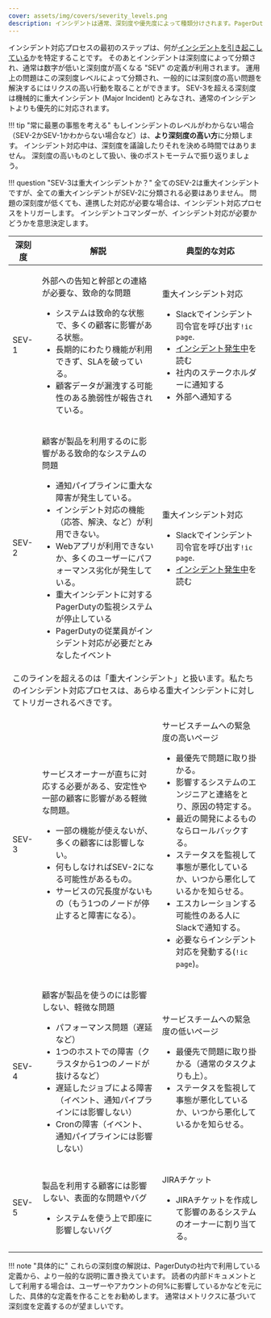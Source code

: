 ```yaml
---
cover: assets/img/covers/severity_levels.png
description: インシデントは通常、深刻度や優先度によって種類分けされます。PagerDutyでは、小さいな数字ほど緊急度が高い 'SEV' レベルを使っています。運用上の問題はこの深刻度レベルによって分類され、一般的には深刻度の高い問題を解決するにはリクスの高い行動を取ることができます。
---
```


インシデント対応プロセスの最初のステップは、何が[インシデントを引き起こしている](/before/what_is_an_incident.md)かを特定することです。
そのあとインシデントは深刻度によって分類され、通常は数字が低いと深刻度が高くなる "SEV" の定義が利用されます。
運用上の問題はこの深刻度レベルによって分類され、一般的には深刻度の高い問題を解決するにはリクスの高い行動を取ることができます。
SEV-3を超える深刻度は機械的に重大インシデント (Major Incident) とみなされ、通常のインシデントよりも優先的に対応されます。

!!! tip "常に最悪の事態を考える"
    もしインシデントのレベルがわからない場合（SEV-2かSEV-1かわからない場合など）は、**より深刻度の高い方**に分類します。
    インシデント対応中は、深刻度を議論したりそれを決める時間ではありません。
    深刻度の高いものとして扱い、後のポストモーテムで振り返りましょう。

!!! question "SEV-3は重大インシデントか？"
    全てのSEV-2は重大インシデントですが、全ての重大インシデントがSEV-2に分類される必要はありません。
    問題の深刻度が低くても、連携した対応が必要な場合は、インシデント対応プロセスをトリガーします。
    インシデントコマンダーが、インシデント対応が必要かどうかを意思決定します。

<table class="custom-table">
  <thead>
    <tr>
      <th class="sev">深刻度</th>
      <th>解説</th>
      <th>典型的な対応</th>
    </tr>
  </thead>
  <tbody>
    <tr>
      <td class="sev-1">SEV-1</td>
      <td>
        <p class="intent">外部への告知と幹部との連絡が必要な、致命的な問題</p>
        <ul>
          <li>システムは致命的な状態で、多くの顧客に影響がある状態。</li>
          <li>長期的にわたり機能が利用できず、SLAを破っている。</li>
          <li>顧客データが漏洩する可能性のある脆弱性が報告されている。</li>
        </ul>
      </td>
      <td>
        <p class="response">重大インシデント対応</p>
        <ul>
          <li>Slackでインシデント司令官を呼び出す<code>!ic page</code>.</li>
          <li><a href="/during/during_an_incident">インシデント発生中</a>を読む</li>
          <li>社内のステークホルダーに通知する</li>
          <li>外部へ通知する</li>
        </ul>
      </td>
    </tr>
    <tr>
      <td class="sev-2">SEV-2</td>
      <td>
        <p class="intent">顧客が製品を利用するのに影響がある致命的なシステムの問題</p>
        <ul>
          <li>通知パイプラインに重大な障害が発生している。</li>
          <li>インシデント対応の機能（応答、解決、など）が利用できない。</li>
          <li>Webアプリが利用できないか、多くのユーザーにパフォーマンス劣化が発生している。</li>
          <li>重大インシデントに対するPagerDutyの監視システムが停止している</li>
          <li>PagerDutyの従業員がインシデント対応が必要だとみなしたイベント</li>
        </ul>
      </td>
      <td>
        <p class="response">重大インシデント対応</p>
        <ul>
          <li>Slackでインシデント司令官を呼び出す<code>!ic page</code>.</li>
          <li><a href="/during/during_an_incident">インシデント発生中</a>を読む</li>
        </ul>
    </tr>
    <tr>
      <td class="warning" colspan="3">このラインを超えるのは「重大インシデント」と扱います。私たちのインシデント対応プロセスは、あらゆる重大インシデントに対してトリガーされるべきです。</td>
    </tr>
    <tr>
      <td class="sev-3">SEV-3</td>
      <td>
        <p class="intent">サービスオーナーが直ちに対応する必要がある、安定性や一部の顧客に影響がある軽微な問題。</p>
        <ul>
          <li>一部の機能が使えないが、多くの顧客には影響しない。</li>
          <li>何もしなければSEV-2になる可能性があるもの。</li>
          <li>サービスの冗長度がないもの（もう1つのノードが停止すると障害になる）。</li>
        </ul>
      </td>
      <td>
        <p class="response">サービスチームへの緊急度の高いページ</p>
        <ul>
          <li>最優先で問題に取り掛かる。</li>
          <li>影響するシステムのエンジニアと連絡をとり、原因の特定する。</li>
          <li>最近の開発によるものならロールバックする。</li>
          <li>ステータスを監視して事態が悪化しているか、いつから悪化しているかを知らせる。</li>
          <li>エスカレーションする可能性のある人にSlackで通知する。</li>
          <li>必要ならインシデント対応を発動する(<code>!ic page</code>)。</li>
        </ul>
      </td>
    </tr>
    <tr>
      <td class="sev-4">SEV-4</td>
      <td>
        <p class="intent">顧客が製品を使うのには影響しない、軽微な問題</p>
        <ul>
          <li>パフォーマンス問題（遅延など）</li>
          <li>1つのホストでの障害（クラスタから1つのノードが抜けるなど）</li>
          <li>遅延したジョブによる障害（イベント、通知パイプラインには影響しない）</li>
          <li>Cronの障害（イベント、通知パイプラインには影響しない）</li>
        </ul>
      </td>
      <td>
        <p class="response">サービスチームへの緊急度の低いページ</p>
        <ul>
          <li>最優先で問題に取り掛かる（通常のタスクよりも上）。</li>
          <li>ステータスを監視して事態が悪化しているか、いつから悪化しているかを知らせる。</li>
        </ul>
      </td>
    </tr>
    <tr>
      <td class="sev-5">SEV-5</td>
      <td>
        <p class="intent">製品を利用する顧客には影響しない、表面的な問題やバグ</p>
        <ul>
          <li>システムを使う上で即座に影響しないバグ</li>
        </ul>
      </td>
      <td>
        <p class="response">JIRAチケット</p>
        <ul>
          <li>JIRAチケットを作成して影響のあるシステムのオーナーに割り当てる。</li>
        </ul>
      </td>
    </tr>
  </tbody>
</table>


!!! note "具体的に"
    これらの深刻度の解説は、PagerDutyの社内で利用している定義から、より一般的な説明に置き換えています。
    読者の内部ドキュメントとして利用する場合は、ユーザーやアカウントの何%に影響しているかなどを元にした、具体的な定義を作ることをお勧めします。
    通常はメトリクスに基づいて深刻度を定義するのが望ましいです。
